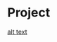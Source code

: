 # Project

[alt text]([url=https://hizliresim.com/t41d1u3][img]https://i.hizliresim.com/t41d1u3.png[/img][/url])